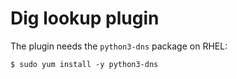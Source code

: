 # Dig lookup plugin
The plugin needs the `python3-dns` package on RHEL:

```
$ sudo yum install -y python3-dns
```
